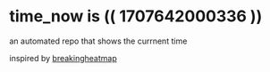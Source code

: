 # time_now is (( 1707642000336 ))

an automated repo that shows the currnent time

inspired by [breakingheatmap](https://github.com/breakingheatmap/breakingheatmap)